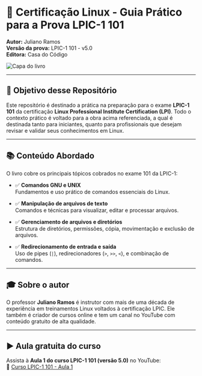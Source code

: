 # 📘 Certificação Linux - Guia Prático para a Prova LPIC-1 101  
**Autor:** Juliano Ramos  
**Versão da prova:** LPIC-1 101 - v5.0  
**Editora:** Casa do Código  

![Capa do livro](https://www.casadocodigo.com.br/cdn/shop/files/cd24b8bf-31d3-4dc2-a1e1-f79fbf65d438_large.jpg?v=1714473606)

---

## 🎯 Objetivo desse Repositório

Este repositório é destinado a prática na preparação para o exame **LPIC-1 101** da certificação **Linux Professional Institute Certification (LPI)**. Todo o contexto prático é voltado para a obra acima referenciada, a qual é destinada tanto para iniciantes, quanto para profissionais que desejam revisar e validar seus conhecimentos em Linux.

---

## 📚 Conteúdo Abordado

O livro cobre os principais tópicos cobrados no exame 101 da LPIC-1:

- ✅ **Comandos GNU e UNIX**  
  Fundamentos e uso prático de comandos essenciais do Linux.

- ✅ **Manipulação de arquivos de texto**  
  Comandos e técnicas para visualizar, editar e processar arquivos.

- ✅ **Gerenciamento de arquivos e diretórios**  
  Estrutura de diretórios, permissões, cópia, movimentação e exclusão de arquivos.

- ✅ **Redirecionamento de entrada e saída**  
  Uso de pipes (`|`), redirecionadores (`>`, `>>`, `<`), e combinação de comandos.

---

## 🎓 Sobre o autor

O professor **Juliano Ramos** é instrutor com mais de uma década de experiência em treinamentos Linux voltados à certificação LPIC. Ele também é criador de cursos online e tem um canal no YouTube com conteúdo gratuito de alta qualidade.

---

## ▶️ Aula gratuita do curso

Assista à **Aula 1 do curso LPIC-1 101 (versão 5.0)** no YouTube:  
🔗 [Curso LPIC-1 101 - Aula 1](https://www.youtube.com/watch?v=LO-jQMcGsLU)
